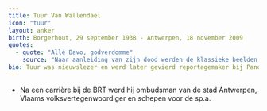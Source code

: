 ```yaml
---
title: Tuur Van Wallendael
icon: "tuur"
layout: anker
birth: Borgerhout, 29 september 1938 - Antwerpen, 18 november 2009
quotes:
  - quote: "Allé Bavo, godverdomme"
    source: "Naar aanleiding van zijn dood werden de klassieke beelden te zien waarop Van Wallendael te zien is op het strand van Zeebrugge, scheldend op collega Bavo Claes."
bio: Tuur was nieuwslezer en werd later gevierd reportagemaker bij Panorama.
---
```


*  Na een carrière bij de BRT werd hij ombudsman van de stad Antwerpen, Vlaams volksvertegenwoordiger en schepen voor de sp.a.
